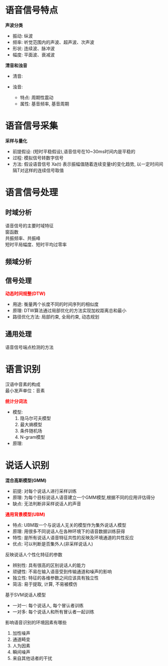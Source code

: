 # 语音信号特点

**声波分类**
- 振动: 纵波
- 频率: 听觉范围内的声波、超声波、次声波
- 形状: 连续波、脉冲波
- 幅度: 平面波、衰减波


**清音和浊音**
- 清音:

- 浊音:
    - 特点: 周期性震动
    - 属性: 基音频率, 基音周期



# 语音信号采集

**采样与量化**
- 前提假设: (短时平稳假设),语音信号在10~30ms时间内是平稳的
- 过程: 模拟信号转数字信号
- 方法: 假设语音信号 Xa(t) 表示振幅值随着连续变量t的变化趋势, 以一定时间间隔T对这样的连续信号取值



# 语言信号处理
## 时域分析
语音信号的主要时域特征  
窗函数  
共振频率、共振峰  
短时平局幅度、短时平均过零率  

## 频域分析

## 信号处理

**<font color=red>动态时间规整(DTW)</font>**
- 用途: 衡量两个长度不同的时间序列的相似度
- 原理: DTW算法通过局部优化的方法实现加权距离总和最小
- 路径优化方法: 局部约束, 全局约束, 动态规划


## 通用处理
语音信号端点检测的方法



# 语言识别

汉语中音素的构成  
最小发声单位：音素

**<font color=red>统计分词法</font>**
- 模型:
    1. 隐马尔可夫模型
    2. 最大熵模型
    3. 条件随机场
    4. N-gram模型
- 原理: 



# 说话人识别

**混合高斯模型(GMM)**
- 前提: 对每个说话人进行采样训练
- 原理: 为每个目标说话人语音建立一个GMM模型,根据不同的应用评估得分
- 缺点: 无法判断非采样说话人的声音

**<font color=red>通用背景模型(UBM)</font>**
- 特点: UBM取一个与说话人无关的模型作为集外说话人模型
- 原理: 用很多不同说话人在各种环境下的语音数据训练获得
- 特性: 是所有说话人语音特征共性的反映及环境通道的共性反应
- 优点: 可以判断是否集外人(非采样说话人)

反映说话人个性化特征的参数
- 辨别性: 具有很高的区别说话人的能力
- 顽键性: 不易在输入语音受到传输通道和噪声的影响
- 独立性: 特征的各维参数之间应该具有独立性
- 简洁: 易于提取, 计算, 不易被模仿

基于SVM说话人模型
- 一对一: 每个说话人, 每个冒认者训练
- 一对多: 每个说话人和所有冒认者一起训练

影响语音识别的环境因素有哪些
1. 加性噪声
2. 通道畸变
3. 人为因素
4. 瞬间噪声
5. 来自其他话者的干扰